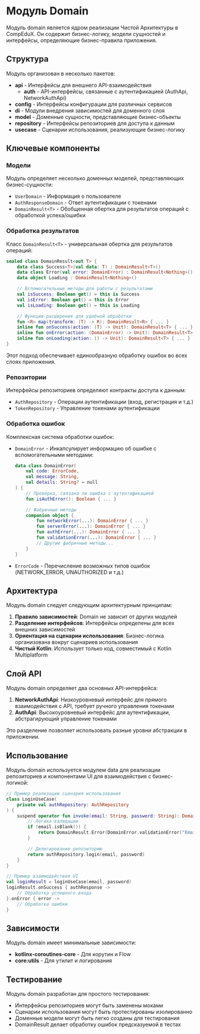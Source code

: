 # Модуль Domain

Модуль domain является ядром реализации Чистой Архитектуры в CompEduX. Он содержит бизнес-логику, модели сущностей и интерфейсы, определяющие бизнес-правила приложения.

## Структура

Модуль организован в несколько пакетов:

- **api** - Интерфейсы для внешнего API-взаимодействия
  - **auth** - API-интерфейсы, связанные с аутентификацией (AuthApi, NetworkAuthApi)
- **config** - Интерфейсы конфигурации для различных сервисов
- **di** - Модули внедрения зависимостей для доменного слоя
- **model** - Доменные сущности, представляющие бизнес-объекты
- **repository** - Интерфейсы репозиториев для доступа к данным
- **usecase** - Сценарии использования, реализующие бизнес-логику

## Ключевые компоненты

### Модели

Модуль определяет несколько доменных моделей, представляющих бизнес-сущности:

- `UserDomain` - Информация о пользователе
- `AuthResponseDomain` - Ответ аутентификации с токенами
- `DomainResult<T>` - Обобщенная обертка для результатов операций с обработкой успеха/ошибки

### Обработка результатов

Класс `DomainResult<T>` - универсальная обертка для результатов операций:

```kotlin
sealed class DomainResult<out T> {
    data class Success<T>(val data: T) : DomainResult<T>()
    data class Error(val error: DomainError) : DomainResult<Nothing>()
    data object Loading : DomainResult<Nothing>()

    // Вспомогательные методы для работы с результатами
    val isSuccess: Boolean get() = this is Success
    val isError: Boolean get() = this is Error
    val isLoading: Boolean get() = this is Loading

    // Функции-расширения для удобной обработки
    fun <R> map(transform: (T) -> R): DomainResult<R> { ... }
    inline fun onSuccess(action: (T) -> Unit): DomainResult<T> { ... }
    inline fun onError(action: (DomainError) -> Unit): DomainResult<T> { ... }
    inline fun onLoading(action: () -> Unit): DomainResult<T> { ... }
}
```

Этот подход обеспечивает единообразную обработку ошибок во всех слоях приложения.

### Репозитории

Интерфейсы репозиториев определяют контракты доступа к данным:

- `AuthRepository` - Операции аутентификации (вход, регистрация и т.д.)
- `TokenRepository` - Управление токенами аутентификации

### Обработка ошибок

Комплексная система обработки ошибок:

- `DomainError` - Инкапсулирует информацию об ошибке с вспомогательными методами:
  ```kotlin
  data class DomainError(
      val code: ErrorCode,
      val message: String,
      val details: String? = null
  ) {
      // Проверка, связана ли ошибка с аутентификацией
      fun isAuthError(): Boolean { ... }

      // Фабричные методы
      companion object {
          fun networkError(...): DomainError { ... }
          fun serverError(...): DomainError { ... }
          fun authError(...): DomainError { ... }
          fun validationError(...): DomainError { ... }
          // Другие фабричные методы...
      }
  }
  ```
- `ErrorCode` - Перечисление возможных типов ошибок (NETWORK_ERROR, UNAUTHORIZED и т.д.)

## Архитектура

Модуль domain следует следующим архитектурным принципам:

1. **Правило зависимостей**: Domain не зависит от других модулей
2. **Разделение интерфейсов**: Интерфейсы определены для всех внешних зависимостей
3. **Ориентация на сценарии использования**: Бизнес-логика организована вокруг сценариев использования
4. **Чистый Kotlin**: Использует только код, совместимый с Kotlin Multiplatform

## Слой API

Модуль domain определяет два основных API-интерфейса:

1. **NetworkAuthApi**: Низкоуровневый интерфейс для прямого взаимодействия с API, требует ручного управления токенами
2. **AuthApi**: Высокоуровневый интерфейс для аутентификации, абстрагирующий управление токенами

Это разделение позволяет использовать разные уровни абстракции в приложении.

## Использование

Модуль domain используется модулем data для реализации репозиториев и компонентами UI для взаимодействия с бизнес-логикой:

```kotlin
// Пример реализации сценария использования
class LoginUseCase(
    private val authRepository: AuthRepository
) {
    suspend operator fun invoke(email: String, password: String): DomainResult<AuthResponseDomain> {
        // Логика валидации
        if (email.isBlank()) {
            return DomainResult.Error(DomainError.validationError("Email не может быть пустым"))
        }

        // Делегирование репозиторию
        return authRepository.login(email, password)
    }
}

// Пример взаимодействия UI
val loginResult = loginUseCase(email, password)
loginResult.onSuccess { authResponse ->
    // Обработка успешного входа
}.onError { error ->
    // Обработка ошибки
}
```

## Зависимости

Модуль domain имеет минимальные зависимости:

- **kotlinx-coroutines-core** - Для корутин и Flow
- **core:utils** - Для утилит и логирования

## Тестирование

Модуль domain разработан для простого тестирования:

- Интерфейсы репозиториев могут быть заменены моками
- Сценарии использования могут быть протестированы изолированно
- Доменные модели могут быть легко созданы для тестирования
- DomainResult делает обработку ошибок предсказуемой в тестах

